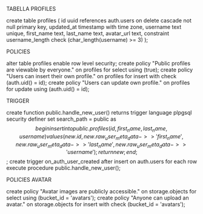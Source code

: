 
TABELLA PROFILES

create table profiles (
  id uuid references auth.users on delete cascade not null primary key,
  updated_at timestamp with time zone,
  username text unique,
  first_name text,
  last_name text,
  avatar_url text,
  constraint username_length check (char_length(username) >= 3)
);

POLICIES

alter table profiles
  enable row level security;
create policy "Public profiles are viewable by everyone." on profiles
  for select using (true);
create policy "Users can insert their own profile." on profiles
  for insert with check (auth.uid() = id);
create policy "Users can update own profile." on profiles
  for update using (auth.uid() = id);

TRIGGER

create function public.handle_new_user()
returns trigger
language plpgsql
security definer set search_path = public
as $$
begin
  insert into public.profiles (id, first_name, last_name, username)
  values (
    new.id, 
    new.raw_user_meta_data ->> 'first_name', 
    new.raw_user_meta_data ->> 'last_name', 
    new.raw_user_meta_data ->> 'username');
  return new;
end;
$$;
create trigger on_auth_user_created
  after insert on auth.users
  for each row execute procedure public.handle_new_user();


POLICIES AVATAR

create policy "Avatar images are publicly accessible." on storage.objects
  for select using (bucket_id = 'avatars');
create policy "Anyone can upload an avatar." on storage.objects
  for insert with check (bucket_id = 'avatars'); 